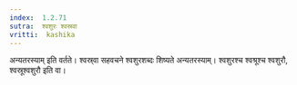 ```yaml
---
index:  1.2.71
sutra:  श्वशुरः श्वस्रवा
vritti:  kashika 
---
```


अन्यतरस्याम् इति वर्तते। श्वस्र्वा सहवचने श्वशुरशब्दः शिष्यते अन्यतरस्याम्। श्वशुरश्च श्वश्रूश्च श्वशुरौ, श्वस्रूश्वशुरौ इति वा।

